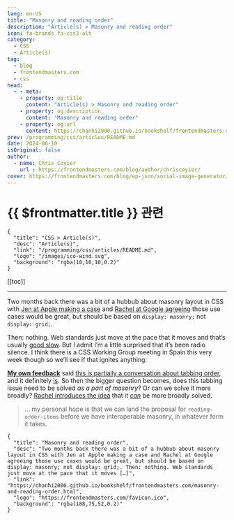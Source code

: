 ```yaml
---
lang: en-US
title: "Masonry and reading order"
description: "Article(s) > Masonry and reading order"
icon: fa-brands fa-css3-alt
category:
  - CSS
  - Article(s)
tag:
  - blog
  - frontendmasters.com
  - css
head:
  - - meta:
    - property: og:title
      content: "Article(s) > Masonry and reading order"
    - property: og:description
      content: "Masonry and reading order"
    - property: og:url
      content: https://chanhi2000.github.io/bookshelf/frontendmasters.com/masonry-and-reading-order.html
prev: /programming/css/articles/README.md
date: 2024-06-10
isOriginal: false
author:
  - name: Chris Coyier
    url : https://frontendmasters.com/blog/author/chriscoyier/
cover: https://frontendmasters.com/blog/wp-json/social-image-generator/v1/image/2579
---
```


# {{ $frontmatter.title }} 관련

```component VPCard
{
  "title": "CSS > Article(s)",
  "desc": "Article(s)",
  "link": "/programming/css/articles/README.md",
  "logo": "/images/ico-wind.svg",
  "background": "rgba(10,10,10,0.2)"
}
```

[[toc]]

---

<SiteInfo
  name="Masonry and reading order"
  desc="Two months back there was a bit of a hubbub about masonry layout in CSS with Jen at Apple making a case and Rachel at Google agreeing those use cases would be great, but should be based on display: masonry; not display: grid;. Then: nothing. Web standards just move at the pace that it moves […]"
  url="https://frontendmasters.com/blog/masonry-and-reading-order/"
  logo="https://frontendmasters.com/favicon.ico"
  preview="https://frontendmasters.com/blog/wp-json/social-image-generator/v1/image/2579"/>

Two months back there was a bit of a hubbub about masonry layout in CSS with [<FontIcon icon="iconfont icon-webkit"/>Jen at Apple making a case](https://webkit.org/blog/15269/help-us-invent-masonry-layouts-for-css-grid-level-3/) and [<FontIcon icon="fa-brands fa-chrome"/>Rachel at Google agreeing](https://developer.chrome.com/blog/masonry) those use cases would be great, but should be based on `display: masonry;` not `display: grid;`.

Then: nothing. Web standards just move at the pace that it moves and that’s usually [<FontIcon icon="fas fa-globe"/>good slow](https://arc.net/l/quote/ubuyloem). But I admit I’m a little surprised that it’s been radio silence. I think there is a CSS Working Group meeting in Spain this very week though so we’ll see if that ignites anything.

[**My own feedback**](/frontendmasters.com/feedback-on-masonry-layout.md) said [this is partially a conversation about tabbing order](/frontendmasters.com/feedback-on-masonry-layout.md), and it definitely [<FontIcon icon="fas fa-globe"/>is](https://piccalil.li/blog/masonry-and-tabbing/). So then the bigger question becomes, does this tabbing issue need to be solved *as a part of masonry*? Or can we solve it more broadly? [<FontIcon icon="fas fa-globe"/>Rachel introduces the idea](https://rachelandrew.co.uk/archives/2024/05/26/masonry-and-reading-order/) that it *[<FontIcon icon="fas fa-globe"/>can](https://drafts.csswg.org/css-display-4/#reading-order-items)* be more broadly solved.

> … my personal hope is that we can land the proposal for `reading-order-items` before we have interoperable masonry, in whatever form it takes.

<!-- TODO: add ARTICLE CARD -->
```component VPCard
{
  "title": "Masonry and reading order",
  "desc": "Two months back there was a bit of a hubbub about masonry layout in CSS with Jen at Apple making a case and Rachel at Google agreeing those use cases would be great, but should be based on display: masonry; not display: grid;. Then: nothing. Web standards just move at the pace that it moves […]",
  "link": "https://chanhi2000.github.io/bookshelf/frontendmasters.com/masonry-and-reading-order.html",
  "logo": "https://frontendmasters.com/favicon.ico",
  "background": "rgba(188,75,52,0.2)"
}
```
